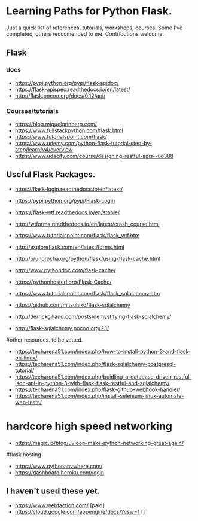 # Learning Paths for Python Flask.

Just a quick list of references, tutorials, workshops, courses. Some I've completed, others reccomended to me. Contributions welcome.


## Flask

### docs
* https://pypi.python.org/pypi/flask-apidoc/
* https://flask-apispec.readthedocs.io/en/latest/
* http://flask.pocoo.org/docs/0.12/api/

### Courses/tutorials

* https://blog.miguelgrinberg.com/
* https://www.fullstackpython.com/flask.html
* https://www.tutorialspoint.com/flask/
* https://www.udemy.com/python-flask-tutorial-step-by-step/learn/v4/overview
* https://www.udacity.com/course/designing-restful-apis--ud388

## Useful Flask Packages.

* https://flask-login.readthedocs.io/en/latest/
* https://pypi.python.org/pypi/Flask-Login

* https://flask-wtf.readthedocs.io/en/stable/
* http://wtforms.readthedocs.io/en/latest/crash_course.html
* https://www.tutorialspoint.com/flask/flask_wtf.htm
* http://exploreflask.com/en/latest/forms.html

* http://brunorocha.org/python/flask/using-flask-cache.html
* http://www.pythondoc.com/flask-cache/
* https://pythonhosted.org/Flask-Cache/

* https://www.tutorialspoint.com/flask/flask_sqlalchemy.htm
* https://github.com/mitsuhiko/flask-sqlalchemy
* http://derrickgilland.com/posts/demystifying-flask-sqlalchemy/
* http://flask-sqlalchemy.pocoo.org/2.1/ 

#other resources. to be vetted.
* https://techarena51.com/index.php/how-to-install-python-3-and-flask-on-linux/
* https://techarena51.com/index.php/flask-sqlalchemy-postgresql-tutorial/
* https://techarena51.com/index.php/buidling-a-database-driven-restful-json-api-in-python-3-with-flask-flask-restful-and-sqlalchemy/
* https://techarena51.com/index.php/flask-github-webhook-handler/
* https://techarena51.com/index.php/install-selenium-linux-automate-web-tests/

# hardcore high speed networking 
* https://magic.io/blog/uvloop-make-python-networking-great-again/

#flask hosting
* https://www.pythonanywhere.com/
* https://dashboard.heroku.com/login
## I haven't used these yet.
* https://www.webfaction.com/  [paid]
* https://cloud.google.com/appengine/docs/?csw=1 []